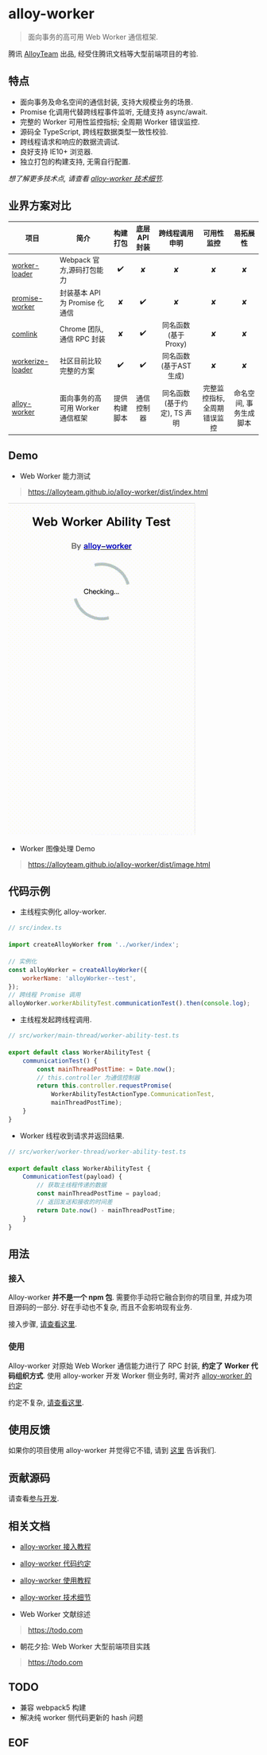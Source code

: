 # alloy-worker

> 面向事务的高可用 Web Worker 通信框架.

腾讯 [AlloyTeam](https://github.com/AlloyTeam) 出品, 经受住腾讯文档等大型前端项目的考验.

## 特点

* 面向事务及命名空间的通信封装, 支持大规模业务的场景.
* Promise 化调用代替跨线程事件监听, 无缝支持 async/await.
* 完整的 Worker 可用性监控指标; 全周期 Worker 错误监控.
* 源码全 TypeScript, 跨线程数据类型一致性校验.
* 跨线程请求和响应的数据流调试.
* 良好支持 IE10+ 浏览器.
* 独立打包的构建支持, 无需自行配置.

*想了解更多技术点, 请查看 [alloy-worker 技术细节][alloy-worker 技术细节].*

## 业界方案对比

| 项目 | 简介 | 构建打包 | 底层API封装 | 跨线程调用申明 | 可用性监控 | 易拓展性 |
| - | - | :-: | :-: | :-: | :-: | :-: |
| [worker-loader](https://github.com/webpack-contrib/worker-loader) | Webpack 官方,源码打包能力 | ✔️ | ✘ | ✘ | ✘ | ✘ |
| [promise-worker](https://github.com/nolanlawson/promise-worker) | 封装基本 API 为 Promise 化通信 | ✘ | ✔️ | ✘ | ✘ | ✘ |
| [comlink](https://github.com/GoogleChromeLabs/comlink) | Chrome 团队, 通信 RPC 封装 | ✘ | ✔️ | 同名函数(基于Proxy) | ✘ | ✘ |
| [workerize-loader](https://github.com/developit/workerize-loader) | 社区目前比较完整的方案 | ✔️ | ✔️ | 同名函数(基于AST生成) | ✘ | ✘ |
| [alloy-worker](https://github.com/AlloyTeam/alloy-worker) | 面向事务的高可用 Worker 通信框架 | 提供构建脚本 | 通信️控制器 | 同名函数(基于约定), TS 声明 | 完整监控指标, 全周期错误监控 | 命名空间, 事务生成脚本 |

## Demo
* Web Worker 能力测试
> https://alloyteam.github.io/alloy-worker/dist/index.html

![](./docs/img/worker-ability-test.gif)

* Worker 图像处理 Demo
> https://alloyteam.github.io/alloy-worker/dist/image.html

## 代码示例

* 主线程实例化 alloy-worker.

```js
// src/index.ts

import createAlloyWorker from '../worker/index';

// 实例化
const alloyWorker = createAlloyWorker({
    workerName: 'alloyWorker--test',
});
// 跨线程 Promise 调用
alloyWorker.workerAbilityTest.communicationTest().then(console.log);
```

* 主线程发起跨线程调用.

```js
// src/worker/main-thread/worker-ability-test.ts

export default class WorkerAbilityTest {
    communicationTest() {
        const mainThreadPostTime: = Date.now();
        // this.controller 为通信控制器
        return this.controller.requestPromise(
            WorkerAbilityTestActionType.CommunicationTest,
            mainThreadPostTime);
    }
}
```

* Worker 线程收到请求并返回结果.

```js
// src/worker/worker-thread/worker-ability-test.ts

export default class WorkerAbilityTest {
    CommunicationTest(payload) {
        // 获取主线程传递的数据
        const mainThreadPostTime = payload;
        // 返回发送和接收的时间差
        return Date.now() - mainThreadPostTime;
    }
}
```

## 用法

### 接入

Alloy-worker **并不是一个 npm 包**. 需要你手动将它融合到你的项目里, 并成为项目源码的一部分. 好在手动也不复杂, 而且不会影响现有业务.

接入步骤, [请查看这里][alloy-worker 接入教程].

### 使用

Alloy-worker 对原始 Web Worker 通信能力进行了 RPC 封装, **约定了 Worker 代码组织方式**. 使用 alloy-worker 开发 Worker 侧业务时, 需对齐 [alloy-worker 的约定][alloy-worker 代码约定]

约定不复杂, [请查看这里][alloy-worker 使用教程].

## 使用反馈

如果你的项目使用 alloy-worker 并觉得它不错, 请到 [这里](https://github.com/AlloyTeam/alloy-worker/issues/1) 告诉我们.

## 贡献源码

请查看[参与开发](./CONTRIBUTING.md).

## 相关文档

[alloy-worker 接入教程]: ./docs/alloy-worker%20%E6%8E%A5%E5%85%A5%E6%95%99%E7%A8%8B.md
* [alloy-worker 接入教程][alloy-worker 接入教程]

[alloy-worker 代码约定]: ./docs/alloy-worker%20%E4%BB%A3%E7%A0%81%E7%BA%A6%E5%AE%9A.md
* [alloy-worker 代码约定][alloy-worker 代码约定]

[alloy-worker 使用教程]: ./docs/alloy-worker%20%E4%BD%BF%E7%94%A8%E6%95%99%E7%A8%8B.md
* [alloy-worker 使用教程][alloy-worker 使用教程]

[alloy-worker 技术细节]: ./docs/alloy-worker%20%E6%8A%80%E6%9C%AF%E7%BB%86%E8%8A%82.md
* [alloy-worker 技术细节][alloy-worker 技术细节]

* Web Worker 文献综述
> https://todo.com

* 朝花夕拾: Web Worker 大型前端项目实践
> https://todo.com

## TODO
* 兼容 webpack5 构建
* 解决纯 worker 侧代码更新的 hash 问题

## EOF
